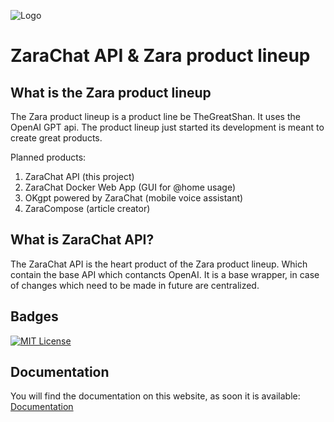 
![Logo](https://avatars.githubusercontent.com/thegreatshan)




# ZaraChat API & Zara product lineup

## What is the Zara product lineup
The Zara product lineup is a product line be TheGreatShan. It uses the OpenAI GPT api. The product lineup just started its development is meant to create great products. 

Planned products:
1. ZaraChat API (this project)
2. ZaraChat Docker Web App (GUI for @home usage)
3. OKgpt powered by ZaraChat (mobile voice assistant)
4. ZaraCompose (article creator)

## What is ZaraChat API?
The ZaraChat API is the heart product of the Zara product lineup. Which contain the base API which contancts OpenAI. It is a base wrapper, in case of changes which need to be made in future are centralized.
## Badges

[![MIT License](https://img.shields.io/badge/License-MIT-green.svg)](https://choosealicense.com/licenses/mit/)



## Documentation
You will find the documentation on this website, as soon it is available:
[Documentation](https://docs.muras.ch)

